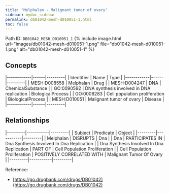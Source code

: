 ```yaml
---
title: "Melphalan - Malignant tumor of ovary"
sidebar: mydoc_sidebar
permalink: db01042-mesh-d010051-1.html
toc: false 
---
```



Path ID: `DB01042_MESH_D010051_1`
{% include image.html url="images/db01042-mesh-d010051-1.png" file="db01042-mesh-d010051-1.png" alt="db01042-mesh-d010051-1" %}

## Concepts

|------------|------|---------|
| Identifier | Name | Type    |
|------------|------|---------|
| MESH:D008558 | Melphalan | Drug |
| MESH:D004247 | DNA | ChemicalSubstance |
| GO:0090592 | DNA synthesis involved in DNA replication | BiologicalProcess |
| GO:0008283 | Cell population proliferation | BiologicalProcess |
| MESH:D010051 | Malignant tumor of ovary | Disease |
|------------|------|---------|

## Relationships

|---------|-----------|---------|
| Subject | Predicate | Object  |
|---------|-----------|---------|
| Melphalan | DISRUPTS | Dna |
| Dna | PARTICIPATES IN | Dna Synthesis Involved In Dna Replication |
| Dna Synthesis Involved In Dna Replication | PART OF | Cell Population Proliferation |
| Cell Population Proliferation | POSITIVELY CORRELATED WITH | Malignant Tumor Of Ovary |
|---------|-----------|---------|

Reference: 
  - [https://go.drugbank.com/drugs/DB01042](https://go.drugbank.com/drugs/DB01042)
